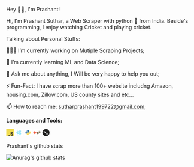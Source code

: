 Hey 👋🏽, I'm Prashant!

Hi, I'm Prashant Suthar, a Web Scraper with python 🚀 from India. Beside's programming, I enjoy watching Cricket and playing cricket.

Talking about Personal Stuffs:

👨🏽‍💻 I’m currently working on Mutiple Scraping Projects;

🌱 I’m currently learning ML and Data Science;

💬 Ask me about anything, I Will be very happy to help you out;

⚡️ Fun-Fact: I have scrap more than 100+ website includng Amazon, housing.com, Zillow.com, US county sites and etc...

📫 How to reach me: sutharprashant199722@gmail.com;

**Languages and Tools:**  

<code><img height="20" src="https://raw.githubusercontent.com/github/explore/80688e429a7d4ef2fca1e82350fe8e3517d3494d/topics/javascript/javascript.png"></code>
<code><img height="20" src="https://raw.githubusercontent.com/github/explore/80688e429a7d4ef2fca1e82350fe8e3517d3494d/topics/react/react.png"></code>
<code><img height="20" src="https://raw.githubusercontent.com/github/explore/80688e429a7d4ef2fca1e82350fe8e3517d3494d/topics/python/python.png"></code>
<code><img height="20" src="https://raw.githubusercontent.com/github/explore/80688e429a7d4ef2fca1e82350fe8e3517d3494d/topics/git/git.png"></code>
<code><img height="20" src="https://raw.githubusercontent.com/github/explore/80688e429a7d4ef2fca1e82350fe8e3517d3494d/topics/terminal/terminal.png"></code>

Prashant's github stats

![Anurag's github stats](https://github-readme-stats.vercel.app/api?username=prashant-cr&show_icons=true&theme=radical)

